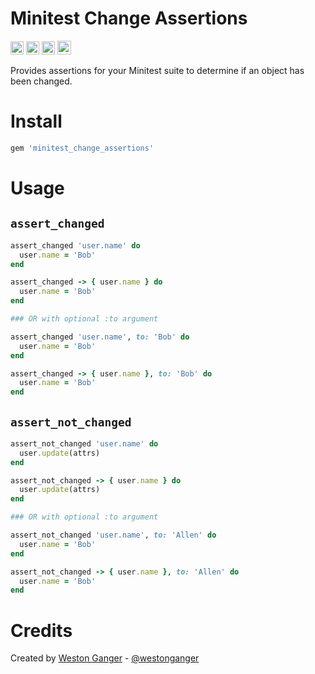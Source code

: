 # Minitest Change Assertions

<a href="https://badge.fury.io/rb/minitest_change_assertions" target="_blank"><img height="21" style='border:0px;height:21px;' border='0' src="https://badge.fury.io/rb/minitest_change_assertions.svg" alt="Gem Version"></a>
<a href='https://github.com/westonganger/minitest_change_assertions/actions' target='_blank'><img src="https://github.com/westonganger/minitest_change_assertions/workflows/Tests/badge.svg" style="max-width:100%;" height='21' style='border:0px;height:21px;' border='0' alt="CI Status"></a>
<a href='https://rubygems.org/gems/minitest_change_assertions' target='_blank'><img height='21' style='border:0px;height:21px;' src='https://img.shields.io/gem/dt/minitest_change_assertions?color=brightgreen&label=Rubygems%20Downloads' border='0' alt='RubyGems Downloads' /></a>
<a href='https://ko-fi.com/A5071NK' target='_blank'><img height='22' style='border:0px;height:22px;' src='https://az743702.vo.msecnd.net/cdn/kofi1.png?v=a' border='0' alt='Buy Me a Coffee' /></a> 

Provides assertions for your Minitest suite to determine if an object has been changed.

# Install

```ruby
gem 'minitest_change_assertions'
```

# Usage

## `assert_changed`

```ruby
assert_changed 'user.name' do
  user.name = 'Bob'
end

assert_changed -> { user.name } do
  user.name = 'Bob'
end

### OR with optional :to argument

assert_changed 'user.name', to: 'Bob' do
  user.name = 'Bob'
end

assert_changed -> { user.name }, to: 'Bob' do
  user.name = 'Bob'
end
```

## `assert_not_changed`

```ruby
assert_not_changed 'user.name' do
  user.update(attrs)
end

assert_not_changed -> { user.name } do
  user.update(attrs)
end

### OR with optional :to argument

assert_not_changed 'user.name', to: 'Allen' do
  user.name = 'Bob'
end

assert_not_changed -> { user.name }, to: 'Allen' do
  user.name = 'Bob'
end
```

# Credits
Created by [Weston Ganger](https://westonganger.com) - [@westonganger](https://github.com/westonganger)
